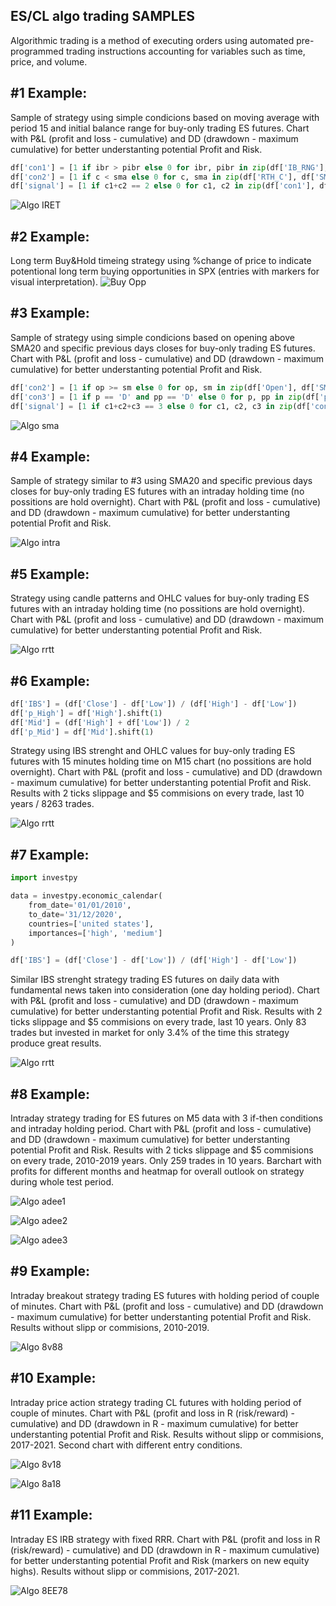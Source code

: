 ## ES/CL algo trading SAMPLES
Algorithmic trading is a method of executing orders using automated pre-programmed trading instructions accounting for variables such as time, price, and volume.

## #1 Example:
Sample of strategy using simple condicions based on moving average with period 15 and initial balance range for buy-only trading ES futures. Chart with P&L (profit and loss - cumulative) and DD (drawdown - maximum cumulative) for better understanting potential Profit and Risk.
```python
df['con1'] = [1 if ibr > pibr else 0 for ibr, pibr in zip(df['IB_RNG'], df['pIB_RNG'])]
df['con2'] = [1 if c < sma else 0 for c, sma in zip(df['RTH_C'], df['SMA'])]
df['signal'] = [1 if c1+c2 == 2 else 0 for c1, c2 in zip(df['con1'], df['con2'])]
```
![Algo IRET](https://github.com/vldmrmrv/ES-algorithmic-trading-strategy/blob/main/ALGO_iret_SAMPLE.png)

## #2 Example:
Long term Buy&Hold timeing strategy using %change of price to indicate potentional long term buying opportunities in SPX (entries with markers for visual interpretation). 
![Buy Opp](https://github.com/vldmrmrv/ES-algorithmic-trading-strategy/blob/main/buying%20opportunities.png)

## #3 Example:
Sample of strategy using simple condicions based on opening above SMA20 and specific previous days closes for buy-only trading ES futures. Chart with P&L (profit and loss - cumulative) and DD (drawdown - maximum cumulative) for better understanting potential Profit and Risk.
```python
df['con2'] = [1 if op >= sm else 0 for op, sm in zip(df['Open'], df['SMA'])]
df['con3'] = [1 if p == 'D' and pp == 'D' else 0 for p, pp in zip(df['p_UD'], df['pp_UD'])]
df['signal'] = [1 if c1+c2+c3 == 3 else 0 for c1, c2, c3 in zip(df['con1'], df['con2'], df['con3'])]
```
![Algo sma](https://github.com/vldmrmrv/ES-algorithmic-trading-strategy/blob/main/ALGO_sma20_pD_ppD_SAMPLE.png)

## #4 Example:
Sample of strategy similar to #3 using SMA20 and specific previous days closes for buy-only trading ES futures with an intraday holding time (no possitions are hold overnight). Chart with P&L (profit and loss - cumulative) and DD (drawdown - maximum cumulative) for better understanting potential Profit and Risk.

![Algo intra](https://github.com/vldmrmrv/ES-algorithmic-trading-strategy/blob/main/ALGO_intra_SAMPLE.png)

## #5 Example:
Strategy using candle patterns and OHLC values for buy-only trading ES futures with an intraday holding time (no possitions are hold overnight). Chart with P&L (profit and loss - cumulative) and DD (drawdown - maximum cumulative) for better understanting potential Profit and Risk.

![Algo rrtt](https://github.com/vldmrmrv/ES-algorithmic-trading-strategy/blob/main/ALGO_rrtt.png)

## #6 Example:
```python
df['IBS'] = (df['Close'] - df['Low']) / (df['High'] - df['Low'])
df['p_High'] = df['High'].shift(1)
df['Mid'] = (df['High'] + df['Low']) / 2
df['p_Mid'] = df['Mid'].shift(1)
```
Strategy using IBS strenght and OHLC values for buy-only trading ES futures with 15 minutes holding time on M15 chart (no possitions are hold overnight). Chart with P&L (profit and loss - cumulative) and DD (drawdown - maximum cumulative) for better understanting potential Profit and Risk. Results with 2 ticks slippage and $5 commisions on every trade, last 10 years / 8263 trades.

![Algo rrtt](https://github.com/vldmrmrv/ES-algorithmic-trading-strategy/blob/main/ALGO_IBS_M15.png)

## #7 Example:
```python
import investpy

data = investpy.economic_calendar(
    from_date='01/01/2010',
    to_date='31/12/2020',
    countries=['united states'],
    importances=['high', 'medium']
)

df['IBS'] = (df['Close'] - df['Low']) / (df['High'] - df['Low'])
```
Similar IBS strenght strategy trading ES futures on daily data with fundamental news taken into consideration (one day holding period). Chart with P&L (profit and loss - cumulative) and DD (drawdown - maximum cumulative) for better understanting potential Profit and Risk. Results with 2 ticks slippage and $5 commisions on every trade, last 10 years. Only 83 trades but invested in market for only 3.4% of the time this strategy produce great results.

![Algo rrtt](https://github.com/vldmrmrv/ES-algorithmic-trading-strategy/blob/main/ALGO_IBS_daily.png)

## #8 Example:
Intraday strategy trading for ES futures on M5 data with 3 if-then conditions and intraday holding period. Chart with P&L (profit and loss - cumulative) and DD (drawdown - maximum cumulative) for better understanting potential Profit and Risk. Results with 2 ticks slippage and $5 commisions on every trade, 2010-2019 years. Only 259 trades in 10 years. Barchart with profits for different months and heatmap for overall outlook on strategy during whole test period.

![Algo adee1](https://github.com/vldmrmrv/ES-algorithmic-trading-strategy/blob/main/ALGO_M5_buyside/ALGO_ADEE_m5_intraday(259).png)

![Algo adee2](https://github.com/vldmrmrv/ES-algorithmic-trading-strategy/blob/main/ALGO_M5_buyside/ALGO_ADEE_ruturn_months.png)

![Algo adee3](https://github.com/vldmrmrv/ES-algorithmic-trading-strategy/blob/main/ALGO_M5_buyside/ALGO_ADEE_YMheat.png)

## #9 Example:
Intraday breakout strategy trading ES futures with holding period of couple of minutes. Chart with P&L (profit and loss - cumulative) and DD (drawdown - maximum cumulative) for better understanting potential Profit and Risk. Results without slipp or commisions, 2010-2019. 

![Algo 8v88](https://github.com/vldmrmrv/ES-algorithmic-trading-strategy/blob/main/ALGO_8Av88A.png)

## #10 Example:
Intraday price action strategy trading CL futures with holding period of couple of minutes. Chart with P&L (profit and loss in R (risk/reward) - cumulative) and DD (drawdown in R - maximum cumulative) for better understanting potential Profit and Risk. Results without slipp or commisions, 2017-2021. Second chart with different entry conditions.

![Algo 8v18](https://github.com/vldmrmrv/ES-algorithmic-trading-strategy/blob/main/ALGO_CL_n21_1h.png)

![Algo 8a18](https://github.com/vldmrmrv/ES-CL-algorithmic-trading-strategy/blob/main/ALGO_CL_n21_12a4B.png)

## #11 Example:
Intraday ES IRB strategy with fixed RRR. Chart with P&L (profit and loss in R (risk/reward) - cumulative) and DD (drawdown in R - maximum cumulative) for better understanting potential Profit and Risk (markers on new equity highs). Results without slipp or commisions, 2017-2021.

![Algo 8EE78](https://github.com/vldmrmrv/ES-CL-algorithmic-trading-strategy/blob/main/ALGO_ES_IRB_a44.png)
